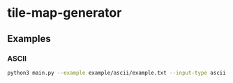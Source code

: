 # tile-map-generator

## Examples

### ASCII

```bash
python3 main.py --example example/ascii/example.txt --input-type ascii --convert example/ascii/convert1.txt
```
